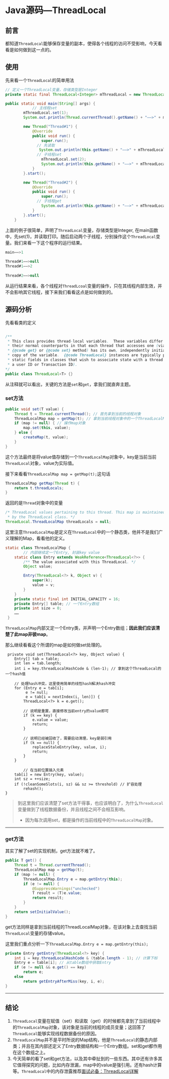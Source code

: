 # Java源码—ThreadLocal

## 前言

都知道`ThreadLocal`能够保存变量的副本，使得各个线程的访问不受影响，今天看看是如何做到这一点的。

## 使用

先来看一个`ThreadLocal`的简单用法

```java
// 定义一个ThreadLocal变量，存储类型是Integer
private static final ThreadLocal<Integer> mThreadLocal = new ThreadLocal<>();

public static void main(String[] args) {
  			// 主线程set
        mThreadLocal.set(1);
        System.out.println(Thread.currentThread().getName() + "——>" + mThreadLocal.get());

        new Thread("Thread#1") {
            @Override
            public void run() {
                super.run();
              // 先读取
               System.out.println(this.getName() + "——>" + mThreadLocal.get());
              // 子线程set
                mThreadLocal.set(2);
                System.out.println(this.getName() + "——>" + mThreadLocal.get());
            }
        }.start();

        new Thread("Thread#2") {
            @Override
            public void run() {
                super.run();
              // 子线程get
                System.out.println(this.getName() + "——>" + mThreadLocal.get());
            }
        }.start();
    }

```

上面的例子很简单，声明了`ThreadLocal`变量，存储类型是Integer, 在main函数中，先set(1)，并读取打印。随后启动两个子线程，分别操作这个`ThreadLocal`变量。我们来看一下这个程序的运行结果。

```java
main——>1
  
Thread#1——>null
Thread#1——>2
  
Thread#2——>null
```

从运行结果来看，各个线程对`ThreadLcoal`变量的操作，只在其线程内部生效，并不会影响其它线程，接下来我们看看这点是如何做到的。

## 源码分析

先看看类的定义

```java

/**
 * This class provides thread-local variables.  These variables differ from
 * their normal counterparts in that each thread that accesses one (via its
 * {@code get} or {@code set} method) has its own, independently initialized
 * copy of the variable.  {@code ThreadLocal} instances are typically private
 * static fields in classes that wish to associate state with a thread (e.g.,
 * a user ID or Transaction ID).
*/
public class ThreadLocal<T> {}
```

从注释就可以看出，关键的方法是`set`和`get`，拿我们就直奔主题。

### set方法

```java
public void set(T value) {
    Thread t = Thread.currentThread(); // 首先拿到当前的线程对象
    ThreadLocalMap map = getMap(t); // 拿到当前线程对象中的一个ThreadLocalMap实例
    if (map != null) { // 操作map对象
        map.set(this, value);
    } else {
        createMap(t, value);
    }
}
```

这个方法最终是将value值存储到一个`ThreadLocalMap`对象中，key是当前当前`ThreadLocal`对象，value为实际值。

接下来看看`ThreadLocalMap map = getMap(t);`这句话

```java
ThreadLocalMap getMap(Thread t) {
    return t.threadLocals;
}
```

返回的是`Thread`对象中的变量

```java
/* ThreadLocal values pertaining to this thread. This map is maintained
 * by the ThreadLocal class. */
ThreadLocal.ThreadLocalMap threadLocals = null;
```

这里注意`ThreadLocalMap`是定义在`ThreadLocal`中的一个静态类，他并不是我们广义理解的Map，看看他的定义。

```java
static class ThreadLocalMap {
		// 内部继续定一个Entry, 封装key value
    static class Entry extends WeakReference<ThreadLocal<?>> {
        /** The value associated with this ThreadLocal. */
        Object value;

        Entry(ThreadLocal<?> k, Object v) {
            super(k);
            value = v;
        }
    }
    private static final int INITIAL_CAPACITY = 16;
    private Entry[] table; // 一个Entry数组
    private int size = 0;
    ……
 }
```

`ThreadLocalMap`内部又定一个Entry类，并声明一个Entry数组；**因此我们应该清楚了此map非彼map**。

那么继续看看这个所谓的map是如何做set处理的。

```
 private void set(ThreadLocal<?> key, Object value) {
    Entry[] tab = table;
    int len = tab.length;
    int i = key.threadLocalHashCode & (len-1); // 拿到这个ThreadLocal的一个hash值
    
    // 处理hash冲突，这里使用简单的线性hash解决hash冲突
    for (Entry e = tab[i];
         e != null;
         e = tab[i = nextIndex(i, len)]) {
        ThreadLocal<?> k = e.get();
        
        // 说明是重置，直接修改当前entry的value即可
        if (k == key) {
            e.value = value;
            return;
        }
        
        // 说明已经被回收了，需要启动清理，key是弱引用
        if (k == null) {
            replaceStaleEntry(key, value, i);
            return;
        }
    }
		
		// 在当前位置插入元素
    tab[i] = new Entry(key, value);
    int sz = ++size;
    if (!cleanSomeSlots(i, sz) && sz >= threshold) // 扩容处理
        rehash();
}
```



> 到这里我们应该清楚了set方法干得事，也应该明白了，为什么`ThreadLocal`变量做到了线程数据备份，并且线程之间不会相互影响。
>
> - 因为每次调用set，都是操作的当前线程中的`ThreadLocalMap`对象。

---

### get方法

其实了解了set的实现机制，get方法就不难了。

```java
public T get() {
    Thread t = Thread.currentThread();
    ThreadLocalMap map = getMap(t);
    if (map != null) {
        ThreadLocalMap.Entry e = map.getEntry(this);
        if (e != null) {
            @SuppressWarnings("unchecked")
            T result = (T)e.value;
            return result;
        }
    }
    return setInitialValue();
}
```

get方法同样是拿到当前线程的ThreadLocalMap对象，在该对象上去查找当前`ThreadLocal`变量的存储value。

这里我们重点分析一下`ThreadLocalMap.Entry e = map.getEntry(this);`

```java
private Entry getEntry(ThreadLocal<?> key) {
    int i = key.threadLocalHashCode & (table.length - 1); // 计算下标
    Entry e = table[i]; // 从table数组中获取Entry
    if (e != null && e.get() == key)
        return e;
    else
        return getEntryAfterMiss(key, i, e);
}
```

---



## 结论

1. `ThreadLocal`变量在赋值（set）和读取（get）的时候都先拿到了当前线程中的`ThreadLocalMap`对象，该对象是当前的线程的成员变量；这回答了`ThreadLocal`能够实现线程数据备份的原因。
2. `ThreadLocalMap`并不是平时所说的Map结构，他是`ThreadLocal`的静态内部类；并且在其内部还定义了Entry数据结构和一个Entry数组。set和get都作用在这个数组之上。
3. 今天简单的看了set和get方法，以及其中牵扯到的一些东西。其中还有许多其它值得探究的问题，比如内存泄漏，map中的value是强引用。还有hash计算等。`ThreadLocal`中的内存泄露推荐[面试必备：ThreadLocal详解](https://juejin.cn/post/7126708538440679460)





